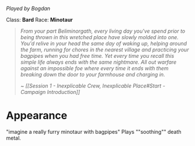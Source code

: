 *Played by Bogdan*

Class: **Bard**
Race: **Minotaur**

> *From your part Beliminorgath, every living day you've spend prior to being thrown in this wretched place have slowly molded into one. You'd relive in your head the same day of waking up, helping around the farm, running for chores in the nearest village and practicing your bagpipes when you had free time.*
> *Yet every time you recall this simple life always ends with the same nightmare. All out warfare against an impossible foe where every time it ends with them breaking down the door to your farmhouse and charging in.*
> 
> *~ [[Session 1 - Inexplicable Crew, Inexplicable Place#Start - Campaign Introduction]]*

# Appearance

"imagine a really furry minotaur with bagpipes"
Plays ""soothing"" death metal.